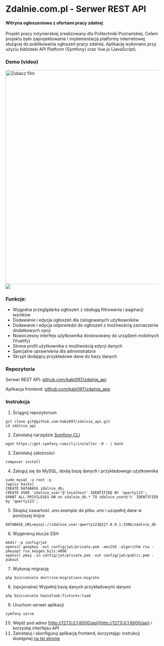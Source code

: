 # Zdalnie.com.pl - Serwer REST API
#### Witryna ogłoszeniowa z ofertami pracy zdalnej
Projekt pracy inżynierskiej zrealizowany dla Politechniki Poznańskiej. Celem projektu było zaprojektowanie i implementacja platformy internetowej służącej do publikowania ogłoszeń pracy zdalnej. Aplikację wykonano przy użyciu biblioteki API Platform (Symfony) oraz Vue.js (JavaScript). 

### Demo (video)
<a href="https://vimeo.com/450289918" target="_blank"><img alt="Zobacz film" src="https://i.imgur.com/umqA1VB.png" width="700"></a>
![](https://i.imgur.com/ncDHI2Z.png)
### Funkcje:
- Wygodna przeglądarka ogłoszeń z obsługą filtrowania i paginacji wyników
- Dodawanie i edycja ogłoszeń dla zalogowanych użytkowników
- Dodawanie i edycja odpowiedzi do ogłoszeń z możliwością zaznaczenia dodatkowych opcji
- Nowoczesny interfejs użytkownika dostosowany do urządzeń mobilnych (Vuetify)
- Strona profil użytkownika z możliwością edycji danych
- Specjalne uprawnienia dla administratora
- Skrypt dodający przykładowe dane do bazy danych

### Repozytoria
Serwer REST API: [github.com/kabi097/zdalnie_api](https://github.com/kabi097/zdalnie_api)

Aplikacja frontend: [github.com/kabi097/zdalnie_app](https://github.com/kabi097/zdalnie_app)

### Instrukcja

1. Ściągnij repozytorium
``` 
git clone git@github.com:kabi097/zdalnie_api.git 
cd zdalnie_api
```
2. Zainstaluj narzędzie [Symfony CLI](https://symfony.com/download)
```
wget https://get.symfony.com/cli/installer -O - | bash
```
3. Zainstaluj zależności
```
composer install
```
4. Zaloguj się do MySQL, dodaj bazę danych i przykładowego użytkownika 
```
sudo mysql -u root -p
[wpisz hasło]
CREATE DATABASE zdalnie_db;
CREATE USER 'zdalnie_user'@'localhost' IDENTIFIED BY 'qwerty123';
GRANT ALL PRIVILEGES ON on zdalnie_db.* TO zdalnie_user@'%' IDENTIFIED by 'qwerty123';
```
5. Skopiuj zawartość *.env.example* do pliku *.env* i uzupełnij dane w poniższej linijce
```
DATABASE_URL=mysql://zdalnie_user:qwerty123@127.0.0.1:3306/zdalnie_db
```
6. Wygeneruj klucze SSH
```
mkdir -p config/jwt
openssl genpkey -out config/jwt/private.pem -aes256 -algorithm rsa -pkeyopt rsa_keygen_bits:4096
openssl pkey -in config/jwt/private.pem -out config/jwt/public.pem -pubout
```
7. Wykonaj migrację
```
php bin/console doctrine:migrations:migrate
```
8. (opcjonalne) Wypełnij bazę danych przykładowymi danymi
```
php bin/console hautelook:fixtures:load
```
9. Uruchom serwer aplikacji 
``` 
symfony serve
```
10. Wejdź pod adres [http://127.0.0.1:8000/api](http://127.0.0.1:8000/api) i korzystaj interfejsu API
11. Zainstaluj i skonfiguruj aplikację frontend, korzystając instrukcji dostępnej [na tej stronie](https://github.com/kabi097/zdalnie_api)

